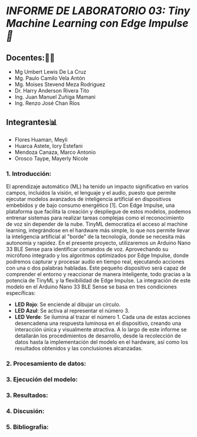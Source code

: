 # _INFORME DE LABORATORIO 03: Tiny Machine Learning con Edge Impulse📑_

## Docentes:👨‍🏫
- Mg Umbert Lewis De La Cruz
- Mg. Paulo Camilo Vela Antón
- Mg. Moises Stevend Meza Rodriguez
- Dr. Harry Anderson Rivera Tito
- Ing. Juan Manuel Zuñiga Mamani
- Ing. Renzo José Chan Ríos
## Integrantes📊
- Flores Huaman, Meyli 
- Huarca Astete, Iory Estefani
- Mendoza Canaza, Marco Antonio
- Orosco Taype, Mayerly Nicole

### 1. Introducción:
El aprendizaje automático (ML) ha tenido un impacto significativo en varios campos, incluidos la visión, el lenguaje y el audio, puesto que permite ejecutar modelos avanzados de inteligencia artificial en dispositivos embebidos y de bajo consumo energético [1]. Con Edge Impulse, una plataforma que facilita la creación y despliegue de estos modelos, podemos entrenar sistemas para realizar tareas complejas como el reconocimiento de voz sin depender de la nube. TinyML democratiza el acceso al machine learning, integrándose en el hardware más simple, lo que nos permite llevar la inteligencia artificial al "borde" de la tecnología, donde se necesita más autonomía y rapidez.
En el presente proyecto, utilizaremos un Arduino Nano 33 BLE Sense para identificar comandos de voz. Aprovechando su micrófono integrado y los algoritmos optimizados por Edge Impulse, donde podremos capturar y procesar audio en tiempo real, ejecutando acciones con una o dos palabras habladas. Este pequeño dispositivo será capaz de comprender el entorno y reaccionar de manera inteligente, todo gracias a la potencia de TinyML y la flexibilidad de Edge Impulse.
La integración de este modelo en el Arduino Nano 33 BLE Sense se basa en tres condiciones específicas:
- **LED Rojo**: Se enciende al dibujar un círculo.
- **LED Azul**: Se activa al representar el número 3.
- **LED Verde**: Se ilumina al trazar el número 1.
Cada una de estas acciones desencadena una respuesta luminosa en el dispositivo, creando una interacción única y visualmente atractiva.
A lo largo de este informe se detallarán los procedimientos de desarrollo, desde la recolección de datos hasta la implementación del modelo en el hardware, así como los resultados obtenidos y las conclusiones alcanzadas. 
### 2. Procesamiento de datos:
### 3. Ejecución del modelo:
### 3. Resultados:
### 4. Discusión:
### 5. Bibliografía:
